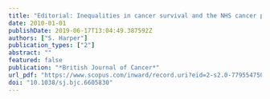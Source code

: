 ```yaml
---
title: "Editorial: Inequalities in cancer survival and the NHS cancer plan: Evidence of progress"
date: 2010-01-01
publishDate: 2019-06-17T13:04:49.387592Z
authors: ["S. Harper"]
publication_types: ["2"]
abstract: ""
featured: false
publication: "*British Journal of Cancer*"
url_pdf: "https://www.scopus.com/inward/record.uri?eid=2-s2.0-77955475077&doi=10.1038%2fsj.bjc.6605830&partnerID=40&md5=8a77d8f2aa6545989bf24caa0b472c68"
doi: "10.1038/sj.bjc.6605830"
---
```


